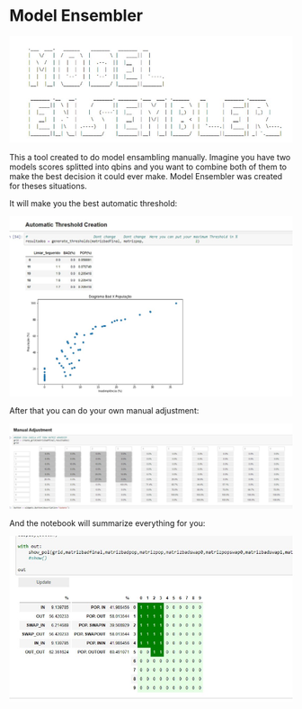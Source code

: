 # Model Ensembler

![Alt text](./Imagens/Main.jpg?raw=true "Main")

This a tool created to do model ensambling manually. 
Imagine you have two models scores splitted into qbins and you want to combine both of them to make the best decision it could ever make. 
Model Ensembler was created for theses situations.

It will make you the best automatic threshold:

![Alt text](./Imagens/limiar.jpg?raw=true "Threshold")

After that you can do your own manual adjustment:

![Alt text](./Imagens/manual_adjustment.jpg?raw=true "Manual Adjustment")

And the notebook will summarize everything for you:

![Alt text](./Imagens/summarize.jpg?raw=true "Summarize")
